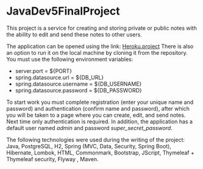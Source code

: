 # JavaDev5FinalProject
This project is a service for creating and storing private or public notes with the ability to edit and send these notes to other users.

The application can be opened using the link: [Heroku.project](https://goit-final-group3.herokuapp.com)
There is also an option to run it on the local machine by cloning it from the repository.
You must use the following environment variables:

* server.port = ${PORT}
* spring.datasource.url = ${DB_URL}
* spring.datasource.username = ${DB_USERNAME}
* spring.datasource.password = ${DB_PASSWORD}

To start work you must complete registration (enter your unique name and password) and authentication (confirm name and password),
after which you will be taken to a page where you can create, edit, and send notes.  Next time only authentication is required. 
In addition, the application has a default user named *admin* and password *super_secret_password*.

The following technologies were used during the writing of the project:
Java, PostgreSQL, H2, Spring (MVC, Data, Security, Spring Boot), Hibernate, Lombok,  HTML, Commonmark, Bootstrap, JScript, Thymeleaf + Thymeleaf security, Flyway , Maven.
